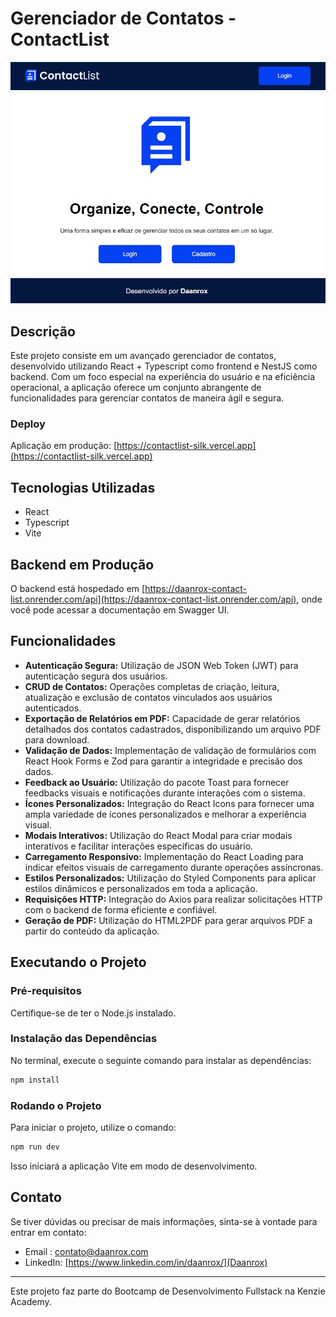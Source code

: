 # Gerenciador de Contatos - ContactList

![Home - ContactList](frontend/front_example.jpg)

## Descrição
Este projeto consiste em um avançado gerenciador de contatos, desenvolvido utilizando React + Typescript como frontend e NestJS como backend. Com um foco especial na experiência do usuário e na eficiência operacional, a aplicação oferece um conjunto abrangente de funcionalidades para gerenciar contatos de maneira ágil e segura.

### Deploy
Aplicação em produção: [https://contactlist-silk.vercel.app](https://contactlist-silk.vercel.app)

## Tecnologias Utilizadas
- React
- Typescript
- Vite

## Backend em Produção
O backend está hospedado em [https://daanrox-contact-list.onrender.com/api](https://daanrox-contact-list.onrender.com/api), onde você pode acessar a documentação em Swagger UI.

## Funcionalidades
- **Autenticação Segura:** Utilização de JSON Web Token (JWT) para autenticação segura dos usuários.
- **CRUD de Contatos:** Operações completas de criação, leitura, atualização e exclusão de contatos vinculados aos usuários autenticados.
- **Exportação de Relatórios em PDF:** Capacidade de gerar relatórios detalhados dos contatos cadastrados, disponibilizando um arquivo PDF para download.
- **Validação de Dados:** Implementação de validação de formulários com React Hook Forms e Zod para garantir a integridade e precisão dos dados.
- **Feedback ao Usuário:** Utilização do pacote Toast para fornecer feedbacks visuais e notificações durante interações com o sistema.
- **Ícones Personalizados:** Integração do React Icons para fornecer uma ampla variedade de ícones personalizados e melhorar a experiência visual.
- **Modais Interativos:** Utilização do React Modal para criar modais interativos e facilitar interações específicas do usuário.
- **Carregamento Responsivo:** Implementação do React Loading para indicar efeitos visuais de carregamento durante operações assíncronas.
- **Estilos Personalizados:** Utilização do Styled Components para aplicar estilos dinâmicos e personalizados em toda a aplicação.
- **Requisições HTTP:** Integração do Axios para realizar solicitações HTTP com o backend de forma eficiente e confiável.
- **Geração de PDF:** Utilização do HTML2PDF para gerar arquivos PDF a partir do conteúdo da aplicação.


## Executando o Projeto

### Pré-requisitos
Certifique-se de ter o Node.js instalado.

### Instalação das Dependências
No terminal, execute o seguinte comando para instalar as dependências:

```bash
npm install
```
### Rodando o Projeto
Para iniciar o projeto, utilize o comando:

```bash
npm run dev
```

Isso iniciará a aplicação Vite em modo de desenvolvimento.

## Contato
Se tiver dúvidas ou precisar de mais informações, sinta-se à vontade para entrar em contato:
- Email : [contato@daanrox.com](mailto:contato@daanrox.com)
- LinkedIn: [https://www.linkedin.com/in/daanrox/](Daanrox)

--- 

Este projeto faz parte do Bootcamp de Desenvolvimento Fullstack na Kenzie Academy.
